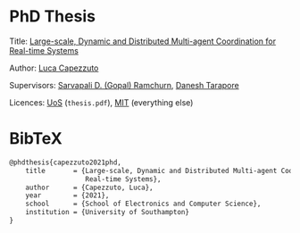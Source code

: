 # PhD Thesis

Title: [Large-scale, Dynamic and Distributed Multi-agent Coordination for Real-time Systems](https://eprints.soton.ac.uk/457639)

Author: [Luca Capezzuto](https://lcpz.gitlab.io)

Supervisors: [Sarvapali D. (Gopal) Ramchurn](www.sramchurn.com), [Danesh Tarapore](https://daneshtarapore.com)

Licences: [UoS](https://library.soton.ac.uk/licences/thesis) (`thesis.pdf`), [MIT](https://opensource.org/licenses/MIT) (everything else)

# BibTeX

```tex
@phdthesis{capezzuto2021phd,
    title       = {Large-scale, Dynamic and Distributed Multi-agent Coordination for
                   Real-time Systems},
    author      = {Capezzuto, Luca},
    year        = {2021},
    school      = {School of Electronics and Computer Science},
    institution = {University of Southampton}
}
```
